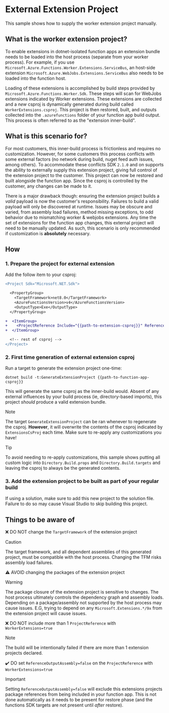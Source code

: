 # External Extension Project

This sample shows how to supply the worker extension project manually.

## What is the worker extension project?

To enable extensions in dotnet-isolated function apps an extension bundle needs to be loaded into the host process (separate from your worker process). For example, if you use `Microsoft.Azure.Functions.Worker.Extensions.ServiceBus`, an host-side extension `Microsoft.Azure.WebJobs.Extensions.ServiceBus` also needs to be loaded into the function host.

Loading of these extensions is accomplished by build steps provided by `Microsoft.Azure.Functions.Worker.Sdk`. These steps will scan for WebJobs extensions indicated by Worker extensions. These extensions are collected and a _new_ csproj is dynamically generated during build called `WorkerExtensions.csproj`. This project is then restored, built, and outputs collected into the `.azurefunctions` folder of your function app build output. This process is often referred to as the "extension inner-build".

## What is this scenario for?

For most customers, this inner-build process is frictionless and requires no customization. However, for some customers this process conflicts with some external factors (no network during build, nuget feed auth issues, among others). To accommodate these conflicts SDK `2.1.0` and on supports the ability to externally supply this extension project, giving full control of the extension project to the customer. This project can now be restored and built alongside the function app. Since the csproj is controlled by the customer, any changes can be made to it.

There is a major drawback though: ensuring the extension project builds a *valid* payload is now the customer's responsibility. Failures to build a valid payload will only be discovered at runtime. Issues may be obscure and varied, from assembly load failures, method missing exceptions, to odd behavior due to mismatching worker & webjobs extensions. Any time the set of extensions for the function app changes, this external project will need to be manually updated. As such, this scenario is only recommended if customization is **absolutely** necessary.

## How

### 1. Prepare the project for external extension
Add the follow item to your csproj:

``` diff
<Project Sdk="Microsoft.NET.Sdk">

  <PropertyGroup>
    <TargetFramework>net8.0</TargetFramework>
    <AzureFunctionsVersion>v4</AzureFunctionsVersion>
    <OutputType>Exe</OutputType>
  </PropertyGroup>

+  <ItemGroup>
+    <ProjectReference Include="{{path-to-extension-csproj}}" ReferenceOutputAssembly="false" WorkerExtensions="false" />
+  </ItemGroup>

  <!-- rest of csproj -->
</Project>
```

### 2. First time generation of external extension csproj

Run a target to generate the extension project one-time:

``` shell
dotnet build -t:GenerateExtensionProject {{path-to-function-app-csproj}}
```

This will generate the same csproj as the inner-build would. Absent of any external influences by your build process (ie, directory-based imports), this project _should_ produce a valid extension bundle.

> [!NOTE]
> The target `GenerateExtensionProject` can be ran whenever to regenerate the csproj. **However**, it will overwrite the contents of the csproj indicated by `ExtensionsCsProj` each time. Make sure to re-apply any customizations you have!

> [!TIP]
> To avoid needing to re-apply customizations, this sample shows putting all custom logic into `Directory.Build.props` and `Directory.Build.targets` and leaving the csproj to always be the generated contents.

### 3. Add the extension project to be built as part of your regular build

If using a solution, make sure to add this new project to the solution file. Failure to do so may cause Visual Studio to skip building this project.

## Things to be aware of

❌ DO NOT change the `TargetFramework` of the extension project

> [!CAUTION]
> The target framework, and all dependent assemblies of this generated project, must be compatible with the host process. Changing the TFM risks assembly load failures.

⚠️ AVOID changing the packages of the extension project

> [!WARNING]
> The package closure of the extension project is sensitive to changes. The host process ultimately controls the dependency graph and assembly loads. Depending on a package/assembly not supported by the host process may cause issues. E.G, trying to depend on any `Microsoft.Extensions.*/9x` from the extension project will cause issues.

❌ DO NOT include more than 1 `ProjectReference` with `WorkerExtensions=true`

> [!NOTE]
> The build will be intentionally failed if there are more than 1 extension projects declared.

✔️ DO set `ReferenceOutputAssembly=false` on the `ProjectReference` with `WorkerExtensions=true`

> [!IMPORTANT]
> Setting `ReferenceOutputAssembly=false` will exclude this extensions projects package references from being included in your function app. This is not done automatically as it needs to be present for restore phase (and the functions SDK targets are not present until _after_ restore).
